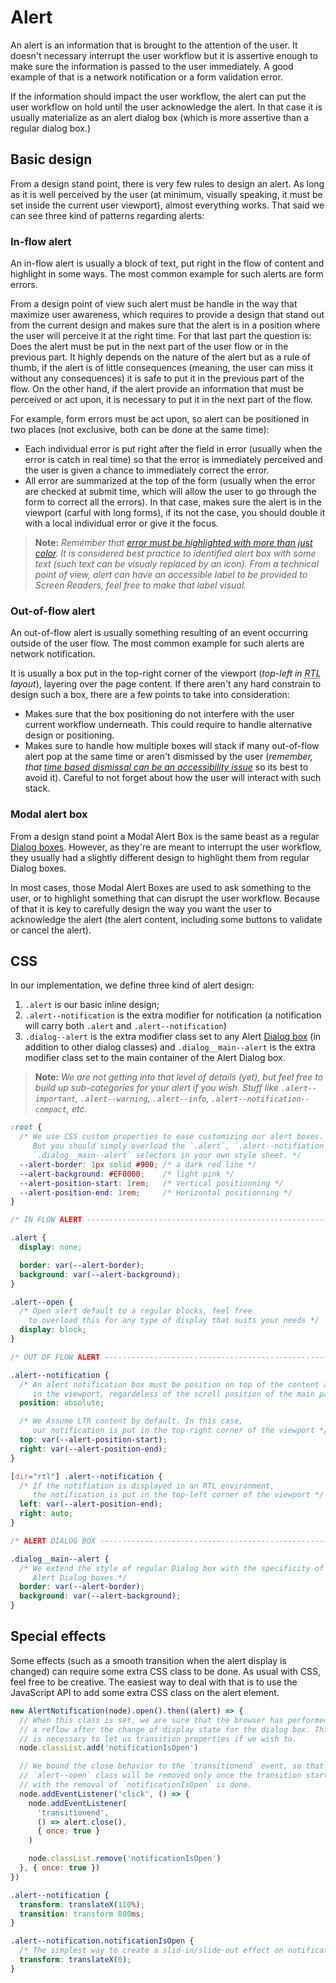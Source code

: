 # Alert

An alert is an information that is brought to the attention of the user. It doesn't necessary interrupt the user workflow but it is assertive enough to make sure the information is passed to the user immediately. A good example of that is a network notification or a form validation error.

If the information should impact the user workflow, the alert can put the user workflow on hold until the user acknowledge the alert. In that case it is usually materialize as an alert dialog box (which is more assertive than a regular dialog box.)

## Basic design

From a design stand point, there is very few rules to design an alert. As long as it is well perceived by the user (at minimum, visually speaking, it must be set inside the current user viewport), almost everything works. That said we can see three kind of patterns regarding alerts:


### In-flow alert

An in-flow alert is usually a block of text, put right in the flow of content and highlight in some ways. The most common example for such alerts are form errors.

From a design point of view such alert must be handle in the way that maximize user awareness, which requires to provide a design that stand out from the current design and makes sure that the alert is in a position where the user will perceive it at the right time. For that last part the question is: Does the alert must be put in the next part of the user flow or in the previous part. It highly depends on the nature of the alert but as a rule of thumb, if the alert is of little consequences (meaning, the user can miss it without any consequences) it is safe to put it in the previous part of the flow. On the other hand, if the alert provide an information that must be perceived or act upon, it is necessary to put it in the next part of the flow.

For example, form errors must be act upon, so alert can be positioned in two places (not exclusive, both can be done at the same time):

 - Each individual error is put right after the field in error (usually when the error is catch in real time) so that the error is immediately perceived and the user is given a chance to immediately correct the error.
 - All error are summarized at the top of the form (usually when the error are checked at submit time, which will allow the user to go through the form to correct all the errors). In that case, makes sure the alert is in the viewport (carful with long forms), if its not the case, you should double it with a local individual error or give it the focus.

> **Note:** _Remember that [error must be highlighted with more than just color](https://www.w3.org/WAI/WCAG21/Techniques/failures/F81). It is considered best practice to identified alert box with some text (such text can be visualy replaced by an icon). From a technical point of view, alert can have an accessible label to be provided to Screen Readers, feel free to make that label visual._


### Out-of-flow alert

An out-of-flow alert is usually something resulting of an event occurring outside of the user flow. The most common example for such alerts are network notification.

It is usually a box put in the top-right corner of the viewport (_top-left in <abbr title="Right To Left">RTL</abbr> layout_), layering over the page content. If there aren't any hard constrain to design such a box, there are a few points to take into consideration:

 - Makes sure that the box positioning do not interfere with the user current workflow underneath. This could require to handle alternative design or positioning.
 - Makes sure to handle how multiple boxes will stack if many out-of-flow alert pop at the same time or aren't dismissed by the user (_remember, that [time based dismissal can be an accessibility issue](https://www.w3.org/WAI/WCAG21/Understanding/timing-adjustable.html)_ so its best to avoid it). Careful to not forget about how the user will interact with such stack.


### Modal alert box

From a design stand point a Modal Alert Box is the same beast as a regular [Dialog boxes](../dialog/README.md). However, as they're are meant to interrupt the user workflow, they usually had a slightly different design to highlight them from regular Dialog boxes.

In most cases, those Modal Alert Boxes are used to ask something to the user, or to highlight something that can disrupt the user workflow. Because of that it is key to carefully design the way you want the user to acknowledge the alert (the alert content, including some buttons to validate or cancel the alert).


## CSS

In our implementation, we define three kind of alert design:

  1. `.alert` is our basic inline design;
  2. `.alert--notification` is the extra modifier for notification (a notification will carry both `.alert` and `.alert--notification`)
  3. `.dialog--alert` is the extra modifier class set to any Alert [Dialog box](../dialog/README.md) (in addition to other dialog classes) and `.dialog__main--alert` is the extra modifier class set to the main container of the Alert Dialog box.

> **Note:** _We are not getting into that level of details (yet), but feel free to build up sub-categories for your alert if you wish. Stuff like `.alert--important`, `.alert--warning`, `.alert--info`, `.alert--notification--compact`, etc._


```css
:root {
  /* We use CSS custom properties to ease customizing our alert boxes.
     But you should simply overload the `.alert`, `.alert--notifiation` and
     `.dialog__main--alert` selectors in your own style sheet. */
  --alert-border: 1px solid #900; /* a dark red line */
  --alert-background: #EF0000;    /* light pink */
  --alert-position-start: 1rem;   /* Vertical positionning */
  --alert-position-end: 1rem;     /* Horizontal positionning */
}

/* IN FLOW ALERT ----------------------------------------------------------- */

.alert {
  display: none;

  border: var(--alert-border);
  background: var(--alert-background);
}

.alert--open {
  /* Open alert default to a regular blocks, feel free
    to overload this for any type of display that suits your needs */
  display: block;
}

/* OUT OF FLOW ALERT ------------------------------------------------------- */

.alert--notification {
  /* An alert notification box must be position on top of the content and
     in the viewport, regardeless of the scroll position of the main page */
  position: absolute;

  /* We Assume LTR content by default. In this case,
     our notification is put in the top-right corner of the viewport */
  top: var(--alert-position-start);
  right: var(--alert-position-end);
}

[dir="rtl"] .alert--notification {
  /* If the notifiation is displayed in an RTL environment,
     the notification is put in the top-left corner of the viewport */
  left: var(--alert-position-end);
  right: auto;
}

/* ALERT DIALOG BOX -------------------------------------------------------- */

.dialog__main--alert {
  /* We extend the style of regular Dialog box with the specificity of
     Alert Dialog boxes.*/
  border: var(--alert-border);
  background: var(--alert-background);
}
```


## Special effects

Some effects (such as a smooth transition when the alert display is changed) can require some extra CSS class to be done. As usual with CSS, feel free to be creative. The easiest way to deal with that is to use the JavaScript API to add some extra CSS class on the alert element.

```js
new AlertNotification(node).open().then((alert) => {
  // When this class is set, we are sure that the browser has performed
  // a reflow after the change of display state for the dialog box. This
  // is necessary to let us transition properties if we wish to.
  node.classList.add('notificationIsOpen')

  // We bound the close behavior to the `transitionend` event, so that the
  // `alert--open` class will be removed only once the transition started
  // with the removal of `notificationIsOpen` is done.
  node.addEventListener('click', () => {
    node.addEventListener(
      'transitionend',
      () => alert.close(),
      { once: true }
    )

    node.classList.remove('notificationIsOpen')
  }, { once: true })
})
```

```css
.alert--notification {
  transform: translateX(110%);
  transition: transform 800ms;
}

.alert--notification.notificationIsOpen {
  /* The simplest way to create a slid-in/slide-out effect on notification */
  transform: translateX(0);
}
```

